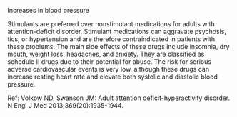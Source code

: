 Increases in blood pressure

Stimulants are preferred over nonstimulant medications for adults with attention-deficit disorder. Stimulant medications can aggravate psychosis, tics, or hypertension and are therefore contraindicated in patients with these problems. The main side effects of these drugs include insomnia, dry mouth, weight loss, headaches, and anxiety. They are classified as schedule II drugs due to their potential for abuse. The risk for serious adverse cardiovascular events is very low, although these drugs can increase resting heart rate and elevate both systolic and diastolic blood pressure.

Ref: Volkow ND, Swanson JM: Adult attention deficit-hyperactivity disorder. N Engl J Med 2013;369(20):1935-1944.
